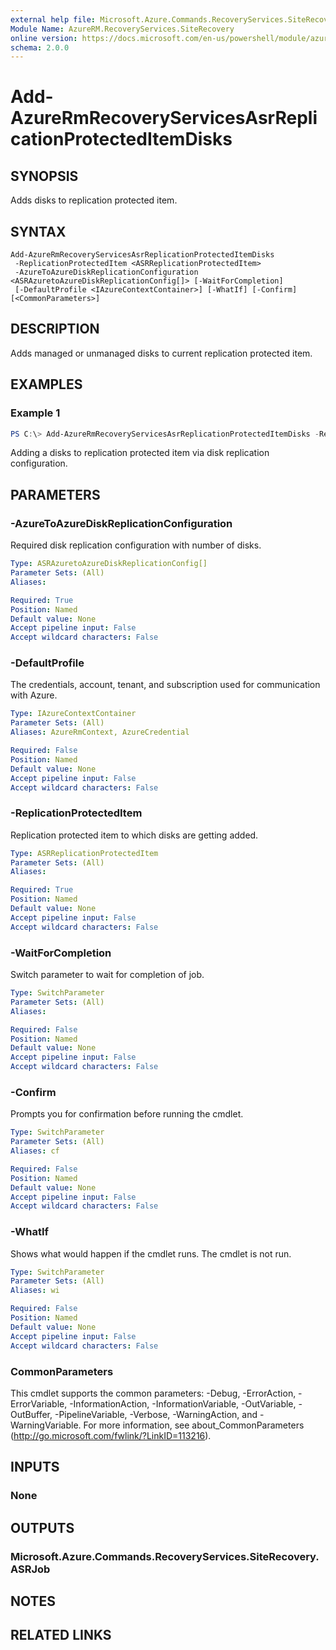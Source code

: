 ```yaml
---
external help file: Microsoft.Azure.Commands.RecoveryServices.SiteRecovery.dll-Help.xml
Module Name: AzureRM.RecoveryServices.SiteRecovery
online version: https://docs.microsoft.com/en-us/powershell/module/azurerm.recoveryservices.siterecovery/add-azurermrecoveryservicesasrreplicationprotecteditisks
schema: 2.0.0
---
```


# Add-AzureRmRecoveryServicesAsrReplicationProtectedItemDisks

## SYNOPSIS
Adds disks to replication protected item.

## SYNTAX

```
Add-AzureRmRecoveryServicesAsrReplicationProtectedItemDisks
 -ReplicationProtectedItem <ASRReplicationProtectedItem>
 -AzureToAzureDiskReplicationConfiguration <ASRAzuretoAzureDiskReplicationConfig[]> [-WaitForCompletion]
 [-DefaultProfile <IAzureContextContainer>] [-WhatIf] [-Confirm] [<CommonParameters>]
```

## DESCRIPTION
Adds managed or unmanaged disks to current replication protected item.

## EXAMPLES

### Example 1
```powershell
PS C:\> Add-AzureRmRecoveryServicesAsrReplicationProtectedItemDisks -ReplicationProtectedItem $pe -AzureToAzureDiskReplicationConfiguration $disk
```

Adding a disks to replication protected item via disk replication configuration.

## PARAMETERS

### -AzureToAzureDiskReplicationConfiguration
Required disk replication configuration with number of disks.

```yaml
Type: ASRAzuretoAzureDiskReplicationConfig[]
Parameter Sets: (All)
Aliases:

Required: True
Position: Named
Default value: None
Accept pipeline input: False
Accept wildcard characters: False
```

### -DefaultProfile
The credentials, account, tenant, and subscription used for communication with Azure.

```yaml
Type: IAzureContextContainer
Parameter Sets: (All)
Aliases: AzureRmContext, AzureCredential

Required: False
Position: Named
Default value: None
Accept pipeline input: False
Accept wildcard characters: False
```

### -ReplicationProtectedItem
Replication protected item to which disks are getting added.

```yaml
Type: ASRReplicationProtectedItem
Parameter Sets: (All)
Aliases:

Required: True
Position: Named
Default value: None
Accept pipeline input: False
Accept wildcard characters: False
```

### -WaitForCompletion
Switch parameter to wait for completion of job.

```yaml
Type: SwitchParameter
Parameter Sets: (All)
Aliases:

Required: False
Position: Named
Default value: None
Accept pipeline input: False
Accept wildcard characters: False
```

### -Confirm
Prompts you for confirmation before running the cmdlet.

```yaml
Type: SwitchParameter
Parameter Sets: (All)
Aliases: cf

Required: False
Position: Named
Default value: None
Accept pipeline input: False
Accept wildcard characters: False
```

### -WhatIf
Shows what would happen if the cmdlet runs.
The cmdlet is not run.

```yaml
Type: SwitchParameter
Parameter Sets: (All)
Aliases: wi

Required: False
Position: Named
Default value: None
Accept pipeline input: False
Accept wildcard characters: False
```

### CommonParameters
This cmdlet supports the common parameters: -Debug, -ErrorAction, -ErrorVariable, -InformationAction, -InformationVariable, -OutVariable, -OutBuffer, -PipelineVariable, -Verbose, -WarningAction, and -WarningVariable.
For more information, see about_CommonParameters (http://go.microsoft.com/fwlink/?LinkID=113216).

## INPUTS

### None


## OUTPUTS

### Microsoft.Azure.Commands.RecoveryServices.SiteRecovery.ASRJob


## NOTES

## RELATED LINKS
